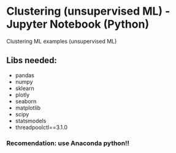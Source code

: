 # Clustering (unsupervised ML) - Jupyter Notebook (Python)
Clustering ML examples (unsupervised ML)

## Libs needed:
  <ul> 
    <li>pandas
    <li>numpy
    <li>sklearn
    <li>plotly
    <li>seaborn
    <li>matplotlib
    <li>scipy
    <li>statsmodels
    <li>threadpoolctl==3.1.0
  </ul>

### Recomendation: use Anaconda python!!
